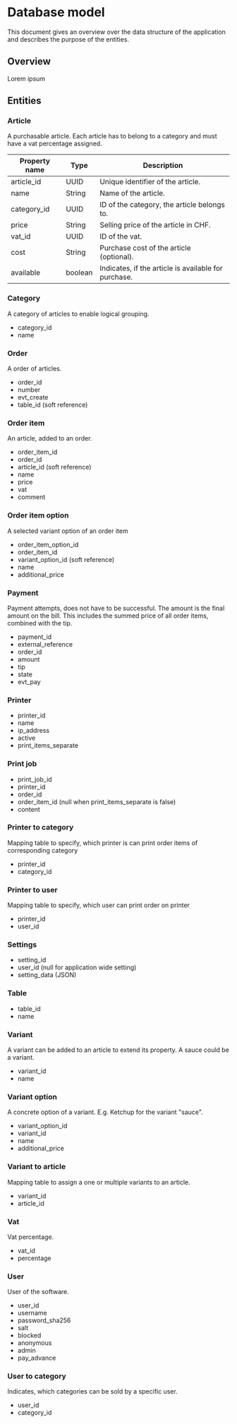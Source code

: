 # Database model

This document gives an overview over the data structure of the application and describes the purpose of the entities.

## Overview

Lorem ipsum

## Entities

### Article

A purchasable article. Each article has to belong to a category and must have a vat percentage assigned.

| Property name | Type    | Description                                          |
|---------------|---------|------------------------------------------------------|
| article_id    | UUID    | Unique identifier of the article.                    |
| name          | String  | Name of the article.                                 |
| category_id   | UUID    | ID of the category, the article belongs to.          |
| price         | String  | Selling price of the article in CHF.                 |
| vat_id        | UUID    | ID of the vat.                                       |
| cost          | String  | Purchase cost of the article (optional).             |
| available     | boolean | Indicates, if the article is available for purchase. |

### Category

A category of articles to enable logical grouping.

- category_id
- name

### Order

A order of articles.

- order_id
- number
- evt_create
- table_id (soft reference)

### Order item

An article, added to an order.

- order_item_id
- order_id
- article_id (soft reference)
- name
- price
- vat
- comment

### Order item option

A selected variant option of an order item

- order_item_option_id
- order_item_id
- variant_option_id (soft reference)
- name
- additional_price

### Payment

Payment attempts, does not have to be successful. The amount is the final amount on the bill. This includes the summed
price of all order items, combined with the tip.

- payment_id
- external_reference
- order_id
- amount
- tip
- state
- evt_pay

### Printer

- printer_id
- name
- ip_address
- active
- print_items_separate

### Print job

- print_job_id
- printer_id
- order_id
- order_item_id (null when print_items_separate is false)
- content

### Printer to category

Mapping table to specify, which printer is can print order items of corresponding category

- printer_id
- category_id

### Printer to user

Mapping table to specify, which user can print order on printer

- printer_id
- user_id

### Settings

- setting_id
- user_id (null for application wide setting)
- setting_data (JSON)

### Table

- table_id
- name

### Variant

A variant can be added to an article to extend its property. A sauce could be a variant.

- variant_id
- name

### Variant option

A concrete option of a variant. E.g. Ketchup for the variant "sauce".

- variant_option_id
- variant_id
- name
- additional_price

### Variant to article

Mapping table to assign a one or multiple variants to an article.

- variant_id
- article_id

### Vat

Vat percentage.

- vat_id
- percentage

### User

User of the software.

- user_id
- username
- password_sha256
- salt
- blocked
- anonymous
- admin
- pay_advance

### User to category

Indicates, which categories can be sold by a specific user.

- user_id
- category_id